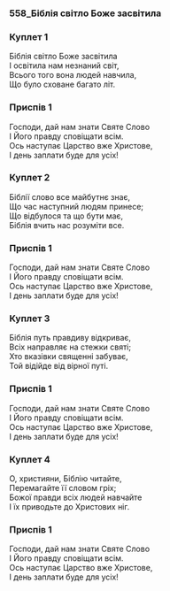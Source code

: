 ### 558_Біблія світло Боже засвітила
### Куплет 1
Біблія світло Боже засвітила <br/>І освітила нам незнаний світ, <br/>Всього того вона людей навчила, <br/>Що було сховане багато літ.
### Приспів 1
Господи, дай нам знати Святе Слово <br/>І Його правду сповіщати всім. <br/>Ось наступає Царство вже Христове, <br/>І день заплати буде для усіх!
### Куплет 2
Біблії слово все майбутнє знає, <br/>Що час наступний людям принесе; <br/>Що відбулося та що бути має, <br/>Біблія вчить нас розуміти все.
### Приспів 1
Господи, дай нам знати Святе Слово <br/>І Його правду сповіщати всім. <br/>Ось наступає Царство вже Христове, <br/>І день заплати буде для усіх!
### Куплет 3
Біблія путь правдиву відкриває, <br/>Всіх направляє на стежки святі; <br/>Хто вказівки священні забуває, <br/>Той відійде від вірної путі.
### Приспів 1
Господи, дай нам знати Святе Слово <br/>І Його правду сповіщати всім. <br/>Ось наступає Царство вже Христове, <br/>І день заплати буде для усіх!
### Куплет 4
О, християни, Біблію читайте, <br/>Перемагайте її словом гріх; <br/>Божої правди всіх людей навчайте <br/>І їх приводьте до Христових ніг.
### Приспів 1
Господи, дай нам знати Святе Слово <br/>І Його правду сповіщати всім. <br/>Ось наступає Царство вже Христове, <br/>І день заплати буде для усіх!
